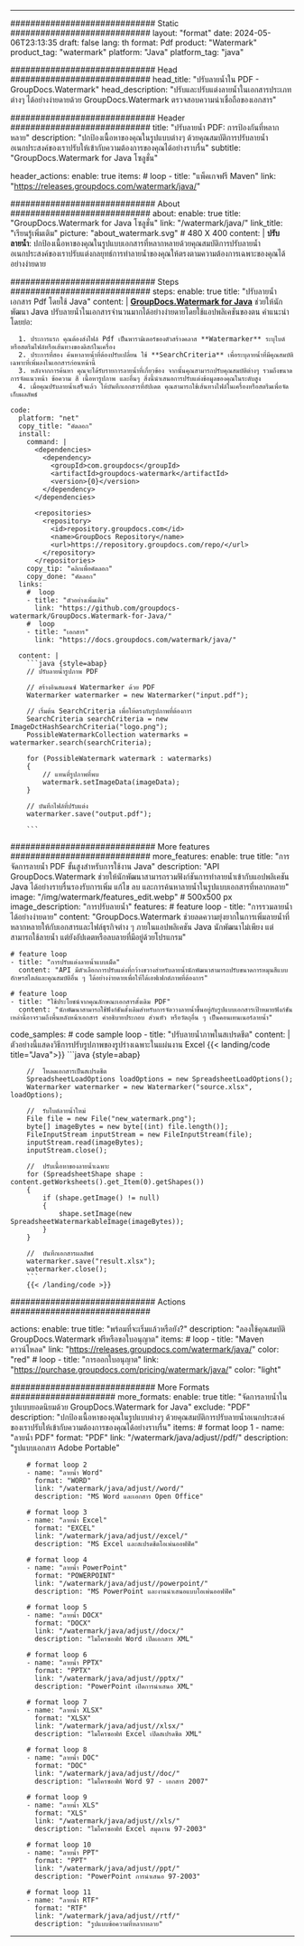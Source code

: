 
---
############################# Static ############################
layout: "format"
date:  2024-05-06T23:13:35
draft: false
lang: th
format: Pdf
product: "Watermark"
product_tag: "watermark"
platform: "Java"
platform_tag: "java"

############################# Head ############################
head_title: "ปรับลายน้ำใน PDF - GroupDocs.Watermark"
head_description: "ปรับและปรับแต่งลายน้ำในเอกสารประเภทต่างๆ ได้อย่างง่ายดายด้วย GroupDocs.Watermark ตรวจสอบความน่าเชื่อถือของเอกสาร"

############################# Header ############################
title: "ปรับลายน้ำ PDF: การป้องกันที่หลากหลาย" 
description: "ปกป้องเนื้อหาของคุณในรูปแบบต่างๆ ด้วยคุณสมบัติการปรับลายน้ำอเนกประสงค์ของเราปรับให้เข้ากับความต้องการของคุณได้อย่างราบรื่น"
subtitle: "GroupDocs.Watermark for Java โซลูชั่น" 

header_actions:
  enable: true
  items:
    #  loop
    - title: "แพ็คเกจฟรี Maven"
      link: "https://releases.groupdocs.com/watermark/java/"
      
############################# About ############################
about:
    enable: true
    title: "GroupDocs.Watermark for Java โซลูชั่น"
    link: "/watermark/java/"
    link_title: "เรียนรู้เพิ่มเติม"
    picture: "about_watermark.svg" # 480 X 400
    content: |
       **ปรับลายน้ำ**: ปกป้องเนื้อหาของคุณในรูปแบบเอกสารที่หลากหลายด้วยคุณสมบัติการปรับลายน้ำอเนกประสงค์ของเราปรับแต่งกลยุทธ์การทำลายน้ำของคุณให้ตรงตามความต้องการเฉพาะของคุณได้อย่างง่ายดาย

############################# Steps ############################
steps:
    enable: true
    title: "ปรับลายน้ำเอกสาร Pdf โดยใช้ Java"
    content: |
      **[GroupDocs.Watermark for Java](https://products.groupdocs.com/watermark/java/)** ช่วยให้นักพัฒนา Java ปรับลายน้ำในเอกสารจำนวนมากได้อย่างง่ายดายโดยใช้แอปพลิเคชันของตน คำแนะนำโดยย่อ:
      
      1. ประการแรก คุณต้องส่งไฟล์ Pdf เป็นพารามิเตอร์ของตัวสร้างคลาส **Watermarker** ระบุไบต์หรือสตรีมไฟล์หรือเส้นทางของดิสก์ในเครื่อง
      2. ประการที่สอง ค้นหาลายน้ำที่ต้องปรับเปลี่ยน ใช้ **SearchCriteria** เพื่อระบุลายน้ำที่มีคุณสมบัติเฉพาะที่เพิ่มลงในเอกสารก่อนหน้านี้
      3. หลังจากการค้นหา คุณจะได้รับรายการลายน้ำที่เกี่ยวข้อง จากนั้นคุณสามารถปรับคุณสมบัติต่างๆ รวมถึงขนาด การจัดแนวหน้า ข้อความ สี เนื้อหารูปภาพ และอื่นๆ สิ่งนี้นำเสนอการปรับแต่งข้อมูลของคุณในระดับสูง
      4. เมื่อคุณปรับลายน้ำเสร็จแล้ว ให้บันทึกเอกสารที่อัปเดต คุณสามารถใช้เส้นทางไฟล์ในเครื่องหรือสตรีมเพื่อจัดเก็บผลลัพธ์
   
    code:
      platform: "net"
      copy_title: "คัดลอก"
      install:
        command: |
          <dependencies>
            <dependency>
              <groupId>com.groupdocs</groupId>
              <artifactId>groupdocs-watermark</artifactId>
              <version>{0}</version>
            </dependency>
          </dependencies>

          <repositories>
            <repository>
              <id>repository.groupdocs.com</id>
              <name>GroupDocs Repository</name>
              <url>https://repository.groupdocs.com/repo/</url>
            </repository>
          </repositories>
        copy_tip: "คลิกเพื่อคัดลอก"
        copy_done: "คัดลอก"
      links:
        #  loop
        - title: "ตัวอย่างเพิ่มเติม"
          link: "https://github.com/groupdocs-watermark/GroupDocs.Watermark-for-Java/"
        #  loop
        - title: "เอกสาร"
          link: "https://docs.groupdocs.com/watermark/java/"
          
      content: |
        ```java {style=abap}
        // ปรับลายน้ำรูปภาพ PDF

        // สร้างอินสแตนซ์ Watermarker ด้วย PDF
        Watermarker watermarker = new Watermarker("input.pdf");
        
        // เริ่มต้น SearchCriteria เพื่อให้ตรงกับรูปภาพที่ต้องการ
        SearchCriteria searchCriteria = new ImageDctHashSearchCriteria("logo.png");
        PossibleWatermarkCollection watermarks = watermarker.search(searchCriteria);

        for (PossibleWatermark watermark : watermarks)
        {
            // แทนที่รูปภาพที่พบ
            watermark.setImageData(imageData);
        }

        // บันทึกไฟล์ที่ปรับแต่ง
        watermarker.save("output.pdf");
        
        ```
        
############################# More features ############################
more_features:
  enable: true
  title: "การจัดการลายน้ำ PDF ขั้นสูงสำหรับการใช้งาน Java"
  description: "API GroupDocs.Watermark ช่วยให้นักพัฒนาสามารถรวมฟังก์ชันการทำลายน้ำเข้ากับแอปพลิเคชัน Java ได้อย่างราบรื่นรองรับการเพิ่ม แก้ไข ลบ และการค้นหาลายน้ำในรูปแบบเอกสารที่หลากหลาย"
  image: "/img/watermark/features_edit.webp" # 500x500 px
  image_description: "การปรับลายน้ำ"
  features:
    # feature loop
    - title: "การรวมลายน้ำได้อย่างง่ายดาย"
      content: "GroupDocs.Watermark ช่วยลดความยุ่งยากในการเพิ่มลายน้ำที่หลากหลายให้กับเอกสารและไฟล์ธุรกิจต่าง ๆ ภายในแอปพลิเคชัน Java นักพัฒนาไม่เพียง แต่สามารถใช้ลายน้ำ แต่ยังอัปเดตหรือลบลายที่มีอยู่ด้วยโปรแกรม"

    # feature loop
    - title: "การปรับแต่งลายน้ำแบบเม็ด"
      content: "API มีตัวเลือกการปรับแต่งที่กว้างขวางสำหรับลายน้ำนักพัฒนาสามารถปรับขนาดการหมุนสีแบบอักษรสไตล์และคุณสมบัติอื่น ๆ ได้อย่างง่ายดายเพื่อให้ได้เอฟเฟกต์ภาพที่ต้องการ"

    # feature loop
    - title: "ใช้ประโยชน์จากคุณลักษณะเอกสารดั้งเดิม PDF"
      content: "นักพัฒนาสามารถใช้ฟังก์ชันดั้งเดิมสำหรับการจัดวางลายน้ำขึ้นอยู่กับรูปแบบเอกสารเป้าหมายฟังก์ชันเหล่านี้อาจรวมถึงพื้นหลังหน้าเอกสาร คำอธิบายประกอบ ส่วนหัว หรือวัตถุอื่น ๆ เป็นคอนเทนเนอร์ลายน้ำ"
      
  code_samples:
    # code sample loop
    - title: "ปรับลายน้ำภาพในสเปรดชีต"
      content: |
        ตัวอย่างนี้แสดงวิธีการปรับรูปภาพของรูปร่างเฉพาะในแผ่นงาน Excel
        {{< landing/code title="Java">}}
        ```java {style=abap}
        
        //  โหลดเอกสารเป็นสเปรดชีต
        SpreadsheetLoadOptions loadOptions = new SpreadsheetLoadOptions();
        Watermarker watermarker = new Watermarker("source.xlsx", loadOptions);

        //  รับไบต์ลายน้ำใหม่
        File file = new File("new_watermark.png");
        byte[] imageBytes = new byte[(int) file.length()];
        FileInputStream inputStream = new FileInputStream(file);
        inputStream.read(imageBytes);
        inputStream.close();

        //  ปรับเนื้อหาของลายน้ำเฉพาะ
        for (SpreadsheetShape shape : content.getWorksheets().get_Item(0).getShapes())
        {
            if (shape.getImage() != null)
            {
                shape.setImage(new SpreadsheetWatermarkableImage(imageBytes));
            }
        }

        //  บันทึกเอกสารผลลัพธ์
        watermarker.save("result.xlsx");
        watermarker.close();
        ```
        {{< /landing/code >}}


############################# Actions ############################

actions:
  enable: true
  title: "พร้อมที่จะเริ่มแล้วหรือยัง?"
  description: "ลองใช้คุณสมบัติ GroupDocs.Watermark ฟรีหรือขอใบอนุญาต"
  items:
    #  loop
    - title: "Maven ดาวน์โหลด"
      link: "https://releases.groupdocs.com/watermark/java/"
      color: "red"
        #  loop
    - title: "การออกใบอนุญาต"
      link: "https://purchase.groupdocs.com/pricing/watermark/java/"
      color: "light"


############################# More Formats #####################
more_formats:
    enable: true
    title: "จัดการลายน้ำในรูปแบบยอดนิยมด้วย GroupDocs.Watermark for Java"
    exclude: "PDF"
    description: "ปกป้องเนื้อหาของคุณในรูปแบบต่างๆ ด้วยคุณสมบัติการปรับลายน้ำอเนกประสงค์ของเราปรับให้เข้ากับความต้องการของคุณได้อย่างราบรื่น"
    items: 
        # format loop 1
        - name: "ลายน้ำ PDF"
          format: "PDF"
          link: "/watermark/java/adjust//pdf/"
          description: "รูปแบบเอกสาร Adobe Portable"

        # format loop 2
        - name: "ลายน้ำ Word"
          format: "WORD"
          link: "/watermark/java/adjust//word/"
          description: "MS Word และเอกสาร Open Office"
          
        # format loop 3
        - name: "ลายน้ำ Excel"
          format: "EXCEL"
          link: "/watermark/java/adjust//excel/"
          description: "MS Excel และสเปรดชีตโอเพ่นออฟฟิศ"

        # format loop 4
        - name: "ลายน้ำ PowerPoint"
          format: "POWERPOINT"
          link: "/watermark/java/adjust//powerpoint/"
          description: "MS PowerPoint และงานนำเสนอแบบโอเพ่นออฟฟิศ"

        # format loop 5
        - name: "ลายน้ำ DOCX"
          format: "DOCX"
          link: "/watermark/java/adjust//docx/"
          description: "ไมโครซอฟท์ Word เปิดเอกสาร XML"
          
        # format loop 6
        - name: "ลายน้ำ PPTX"
          format: "PPTX"
          link: "/watermark/java/adjust//pptx/"
          description: "PowerPoint เปิดการนำเสนอ XML"
          
        # format loop 7
        - name: "ลายน้ำ XLSX"
          format: "XLSX"
          link: "/watermark/java/adjust//xlsx/"
          description: "ไมโครซอฟท์ Excel เปิดสเปรดชีต XML"

        # format loop 8
        - name: "ลายน้ำ DOC"
          format: "DOC"
          link: "/watermark/java/adjust//doc/"
          description: "ไมโครซอฟท์ Word 97 - เอกสาร 2007"

        # format loop 9
        - name: "ลายน้ำ XLS"
          format: "XLS"
          link: "/watermark/java/adjust//xls/"
          description: "ไมโครซอฟท์ Excel สมุดงาน 97-2003"

        # format loop 10
        - name: "ลายน้ำ PPT"
          format: "PPT"
          link: "/watermark/java/adjust//ppt/"
          description: "PowerPoint การนำเสนอ 97-2003"

        # format loop 11
        - name: "ลายน้ำ RTF"
          format: "RTF"
          link: "/watermark/java/adjust//rtf/"
          description: "รูปแบบข้อความที่หลากหลาย"

---